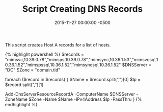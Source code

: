 ﻿---
layout: post
title:  Script Creating DNS Records
date:   2015-11-27 00:00:00 -0500
categories: IT
---






This script creates Host A records for a list of hosts.

{% highlight powershell %}
$records = "mimsvc,10.39.0.78","mimsps,10.39.0.78","mimsync,10.36.1.53","mimsvcsql,10.36.1.52","mimspssql,10.36.1.52","mimsyncsql,10.36.1.52"
$DNSServer = "DC"
$Zone = "domain.tld"

foreach ($record in $records)
{
$Name = $record.split(",")[0]
$Ip = $record.split(",")[1]

Add-DnsServerResourceRecordA -ComputerName $DNSServer -ZoneName $Zone -Name $Name -IPv4Address $Ip -PassThru
}
{% endhighlight %}


